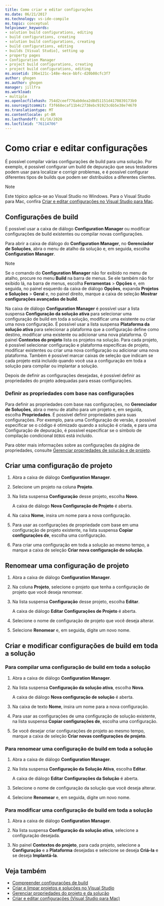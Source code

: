 ```yaml
---
title: Como criar e editar configurações
ms.date: 06/21/2017
ms.technology: vs-ide-compile
ms.topic: conceptual
helpviewer_keywords:
- solution build configurations, editing
- build configurations, creating
- solution build configurations, creating
- build configurations, editing
- builds [Visual Studio], setting up
- property pages
- Configuration Manager
- project build configurations, creating
- project build configurations, editing
ms.assetid: 19be121c-148e-4ece-bbfc-d20b08cfc3f7
author: ghogen
ms.author: ghogen
manager: jillfra
ms.workload:
- multiple
ms.openlocfilehash: 754d2ceef776ab0dea2d8d51151d4170839173b9
ms.sourcegitcommit: f3f668ecaf11b4c2738ebc91923c6b5e38e74670
ms.translationtype: MT
ms.contentlocale: pt-BR
ms.lasthandoff: 01/16/2020
ms.locfileid: "76114706"
---
```

# <a name="how-to-create-and-edit-configurations"></a>Como criar e editar configurações

É possível compilar várias configurações de build para uma solução. Por exemplo, é possível configurar um build de depuração que seus testadores podem usar para localizar e corrigir problemas, e é possível configurar diferentes tipos de builds que podem ser distribuídos a diferentes clientes.

> [!NOTE]
> Este tópico aplica-se ao Visual Studio no Windows. Para o Visual Studio para Mac, confira [Criar e editar configurações no Visual Studio para Mac](/visualstudio/mac/create-and-edit-configurations).

## <a name="create-build-configurations"></a>Configurações de build

É possível usar a caixa de diálogo **Configuration Manager** ou modificar configurações de build existentes ou compilar novas configurações.

Para abrir a caixa de diálogo do **Configuration Manager**, no **Gerenciador de Soluções**, abra o menu de atalho da solução e, em seguida, escolha **Configuration Manager**.

> [!NOTE]
> Se o comando do **Configuration Manager** não for exibido no menu de atalho, procure no menu **Build** na barra de menus. Se ele também não for exibido lá, na barra de menus, escolha **Ferramentas** > **Opções** e, em seguida, no painel esquerdo da caixa de diálogo **Opções**, expanda **Projetos e Soluções** > **Geral** e, no painel direito, marque a caixa de seleção **Mostrar configurações avançadas de build**.

Na caixa de diálogo **Configuration Manager** é possível usar a lista suspensa **Configuração da solução ativa** para selecionar uma configuração de build em toda a solução, modificar uma existente ou criar uma nova configuração. É possível usar a lista suspensa **Plataforma da solução ativa** para selecionar a plataforma que a configuração define como destino, modificar uma existente ou adicionar uma nova plataforma. O painel **Contextos do projeto** lista os projetos na solução. Para cada projeto, é possível selecionar configuração e plataforma específicas de projeto, modificar existentes ou criar uma nova configuração ou adicionar uma nova plataforma. Também é possível marcar caixas de seleção que indicam se cada projeto está incluído quando você usa a configuração em toda a solução para compilar ou implantar a solução.

Depois de definir as configurações desejadas, é possível definir as propriedades do projeto adequadas para essas configurações.

### <a name="set-properties-based-on-configurations"></a>Definir as propriedades com base nas configurações

Para definir as propriedades com base nas configurações, no **Gerenciador de Soluções**, abra o menu de atalho para um projeto e, em seguida, escolha **Propriedades**. É possível definir propriedades para suas configurações. Por exemplo, para uma Configuração de versão, é possível especificar se o código é otimizado quando a solução é criada, e para uma Configuração de depuração, é possível especificar se o símbolo de compilação condicional `DEBUG` está incluído.

Para obter mais informações sobre as configurações da página de propriedades, consulte [Gerenciar propriedades de solução e de projeto](../ide/managing-project-and-solution-properties.md).

## <a name="create-a-project-configuration"></a>Criar uma configuração de projeto

1. Abra a caixa de diálogo **Configuration Manager**.

2. Selecione um projeto na coluna **Projeto**.

3. Na lista suspensa **Configuração** desse projeto, escolha **Novo**.

     A caixa de diálogo **Nova Configuração de Projeto** é aberta.

4. Na caixa **Nome**, insira um nome para a nova configuração.

5. Para usar as configurações de propriedade com base em uma configuração de projeto existente, na lista suspensa **Copiar configurações de**, escolha uma configuração.

6. Para criar uma configuração em toda a solução ao mesmo tempo, a marque a caixa de seleção **Criar nova configuração de solução**.

## <a name="rename-a-project-configuration"></a>Renomear uma configuração de projeto

1. Abra a caixa de diálogo **Configuration Manager**.

2. Na coluna **Projeto**, selecione o projeto que tenha a configuração de projeto que você deseja renomear.

3. Na lista suspensa **Configuração** desse projeto, escolha **Editar**.

     A caixa de diálogo **Editar Configurações de Projeto** é aberta.

4. Selecione o nome de configuração de projeto que você deseja alterar.

5. Selecione **Renomear** e, em seguida, digite um novo nome.

## <a name="create-and-modify-solution-wide-build-configurations"></a>Criar e modificar configurações de build em toda a solução

### <a name="to-create-a-solution-wide-build-configuration"></a>Para compilar uma configuração de build em toda a solução

1. Abra a caixa de diálogo **Configuration Manager**.

2. Na lista suspensa **Configuração da solução ativa**, escolha **Nova**.

     A caixa de diálogo **Nova configuração de solução** é aberta.

3. Na caixa de texto **Nome**, insira um nome para a nova configuração.

4. Para usar as configurações de uma configuração de solução existente, na lista suspensa **Copiar configurações de**, escolha uma configuração.

5. Se você desejar criar configurações de projeto ao mesmo tempo, marque a caixa de seleção **Criar novas configurações de projeto**.

### <a name="to-rename-a-solution-wide-build-configuration"></a>Para renomear uma configuração de build em toda a solução

1. Abra a caixa de diálogo **Configuration Manager**.

2. Na lista suspensa **Configuração da Solução Ativa**, escolha **Editar**.

     A caixa de diálogo **Editar Configurações da Solução** é aberta.

3. Selecione o nome de configuração da solução que você deseja alterar.

4. Selecione **Renomear** e, em seguida, digite um novo nome.

### <a name="to-modify-a-solution-wide-build-configuration"></a>Para modificar uma configuração de build em toda a solução

1. Abra a caixa de diálogo **Configuration Manager**.

2. Na lista suspensa **Configuração da solução ativa**, selecione a configuração desejada.

3. No painel **Contextos do projeto**, para cada projeto, selecione a **Configuração** e a **Plataforma** desejadas e selecione se deseja **Criá-la** e se deseja **Implantá-la**.

## <a name="see-also"></a>Veja também

- [Compreender configurações de build](../ide/understanding-build-configurations.md)
- [Criar e limpar projetos e soluções no Visual Studio](../ide/building-and-cleaning-projects-and-solutions-in-visual-studio.md)
- [Gerenciar propriedades do projeto e da solução](managing-project-and-solution-properties.md)
- [Criar e editar configurações (Visual Studio para Mac)](/visualstudio/mac/create-and-edit-configurations)
